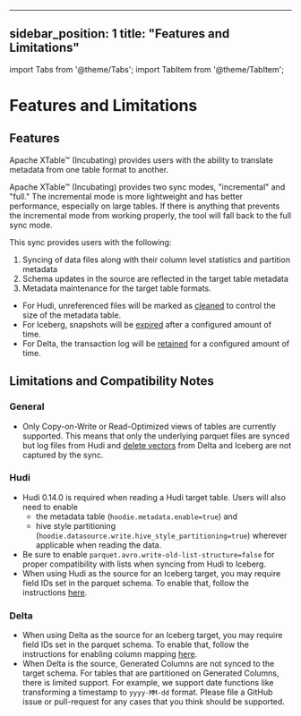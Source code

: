 ---

sidebar_position: 1
title: "Features and Limitations"
---------------------------------

import Tabs from '@theme/Tabs';
import TabItem from '@theme/TabItem';

# Features and Limitations

## Features

Apache XTable™ (Incubating) provides users with the ability to translate metadata from one table format to another.

Apache XTable™ (Incubating) provides two sync modes, "incremental" and "full." The incremental mode is more lightweight and has better performance, especially on large tables. If there is anything that prevents the incremental mode from working properly, the tool will fall back to the full sync mode.

This sync provides users with the following:   
1. Syncing of data files along with their column level statistics and partition metadata
2. Schema updates in the source are reflected in the target table metadata
3. Metadata maintenance for the target table formats.
* For Hudi, unreferenced files will be marked as [cleaned](https://hudi.apache.org/docs/hoodie_cleaner/) to control the size of the metadata table.
* For Iceberg, snapshots will be [expired](https://iceberg.apache.org/docs/latest/maintenance/#expire-snapshots) after a configured amount of time.
* For Delta, the transaction log will be [retained](https://docs.databricks.com/en/sql/language-manual/delta-vacuum.html) for a configured amount of time.

## Limitations and Compatibility Notes

### General

- Only Copy-on-Write or Read-Optimized views of tables are currently supported. This means that only the underlying parquet files are synced but log files from Hudi and [delete vectors](https://docs.delta.io/latest/delta-deletion-vectors.html#:~:text=Deletion%20vectors%20indicate%20changes%20to,is%20run%20on%20the%20table.) from Delta and Iceberg are not captured by the sync.

### Hudi

- Hudi 0.14.0 is required when reading a Hudi target table. Users will also need to enable
  - the metadata table (`hoodie.metadata.enable=true`) and
  - hive style partitioning (`hoodie.datasource.write.hive_style_partitioning=true`) wherever applicable when reading the data.
- Be sure to enable `parquet.avro.write-old-list-structure=false` for proper compatibility with lists when syncing from Hudi to Iceberg.
- When using Hudi as the source for an Iceberg target, you may require field IDs set in the parquet schema. To enable that, follow the instructions [here](https://github.com/apache/incubator-xtable/tree/main/hudi-support/extensions).

### Delta

- When using Delta as the source for an Iceberg target, you may require field IDs set in the parquet schema. To enable that, follow the instructions for enabling column mapping [here](https://docs.delta.io/latest/delta-column-mapping.html).
- When Delta is the source, Generated Columns are not synced to the target schema. For tables that are partitioned on Generated Columns, there is limited support. For example, we support date functions like transforming a timestamp to `yyyy-MM-dd` format. Please file a GitHub issue or pull-request for any cases that you think should be supported.
